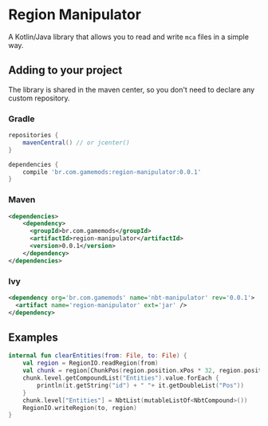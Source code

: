 # Region Manipulator
A Kotlin/Java library that allows you to read and write `mca` files in a simple way.

## Adding to your project
The library is shared in the maven center, so you don't need to declare any custom repository.

### Gradle
```groovy
repositories {
    mavenCentral() // or jcenter()
}

dependencies {
    compile 'br.com.gamemods:region-manipulator:0.0.1'
}
```

### Maven
```xml
<dependencies>
    <dependency>
      <groupId>br.com.gamemods</groupId>
      <artifactId>region-manipulator</artifactId>
      <version>0.0.1</version>
    </dependency>
</dependencies>
```

### Ivy
```xml
<dependency org='br.com.gamemods' name='nbt-manipulator' rev='0.0.1'>
  <artifact name='region-manipulator' ext='jar' />
</dependency>
```

## Examples
```kotlin
internal fun clearEntities(from: File, to: File) {
    val region = RegionIO.readRegion(from)
    val chunk = region[ChunkPos(region.position.xPos * 32, region.position.zPos * 32)] ?: return
    chunk.level.getCompoundList("Entities").value.forEach { 
        println(it.getString("id") + " "+ it.getDoubleList("Pos"))
    }
    chunk.level["Entities"] = NbtList(mutableListOf<NbtCompound>())
    RegionIO.writeRegion(to, region)
}
```
